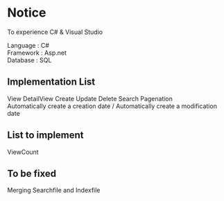 # Notice

To experience C# & Visual Studio

Language : C# <br>
Framework : Asp.net <br>
Database : SQL <br>


## Implementation List
View DetailView Create Update Delete Search Pagenation <br>
Automatically create a creation date / Automatically create a modification date


## List to implement
ViewCount


## To be fixed
Merging Searchfile and Indexfile

